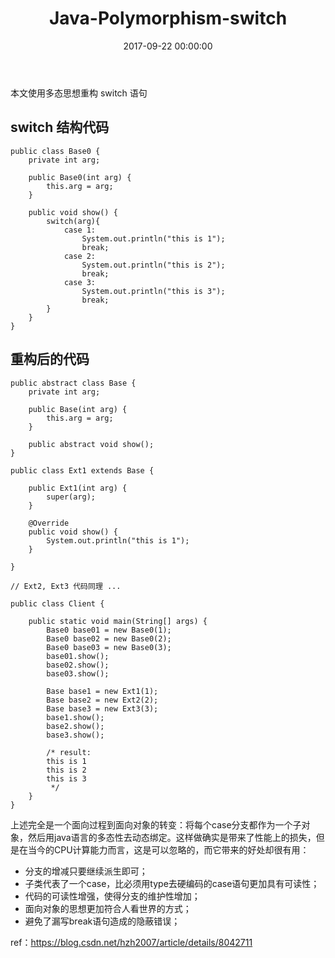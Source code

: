 ﻿---
title: Java-Polymorphism-switch
date: 2017-09-22 00:00:00
categories: Java
tags:
    - Java
    - Polymorphism
---

本文使用多态思想重构 switch 语句

<!-- more -->

## switch 结构代码

```
public class Base0 {
    private int arg;

    public Base0(int arg) {
        this.arg = arg;
    }

    public void show() {
        switch(arg){
            case 1:
                System.out.println("this is 1");
                break;
            case 2:
                System.out.println("this is 2");
                break;
            case 3:
                System.out.println("this is 3");
                break;
        }
    }
}
```

## 重构后的代码

```
public abstract class Base {
    private int arg;

    public Base(int arg) {
        this.arg = arg;
    }

    public abstract void show();
}

public class Ext1 extends Base {

    public Ext1(int arg) {
        super(arg);
    }

    @Override
    public void show() {
        System.out.println("this is 1");
    }

}

// Ext2, Ext3 代码同理 ...

public class Client {

    public static void main(String[] args) {
        Base0 base01 = new Base0(1);
        Base0 base02 = new Base0(2);
        Base0 base03 = new Base0(3);
        base01.show();
        base02.show();
        base03.show();

        Base base1 = new Ext1(1);
        Base base2 = new Ext2(2);
        Base base3 = new Ext3(3);
        base1.show();
        base2.show();
        base3.show();

        /* result:
        this is 1
        this is 2
        this is 3
         */
    }
}
```

上述完全是一个面向过程到面向对象的转变：将每个case分支都作为一个子对象，然后用java语言的多态性去动态绑定。这样做确实是带来了性能上的损失，但是在当今的CPU计算能力而言，这是可以忽略的，而它带来的好处却很有用：

- 分支的增减只要继续派生即可；
- 子类代表了一个case，比必须用type去硬编码的case语句更加具有可读性；
- 代码的可读性增强，使得分支的维护性增加；
- 面向对象的思想更加符合人看世界的方式；
- 避免了漏写break语句造成的隐蔽错误；
 
ref：https://blog.csdn.net/hzh2007/article/details/8042711 
